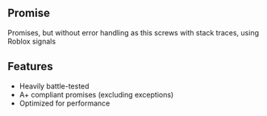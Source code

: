 ## Promise
Promises, but without error handling as this screws with stack traces, using Roblox signals

## Features

* Heavily battle-tested
* A+ compliant promises (excluding exceptions)
* Optimized for performance